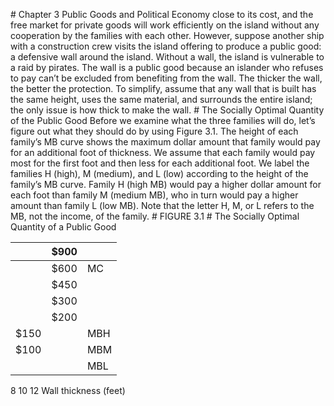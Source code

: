 \# Chapter 3 Public Goods and Political Economy close to its cost, and the free market for private goods will work efficiently on the island without any cooperation by the families with each other. However, suppose another ship with a construction crew visits the island offering to produce a public good: a defensive wall around the island. Without a wall, the island is vulnerable to a raid by pirates. The wall is a public good because an islander who refuses to pay can’t be excluded from benefiting from the wall. The thicker the wall, the better the protection. To simplify, assume that any wall that is built has the same height, uses the same material, and surrounds the entire island; the only issue is how thick to make the wall. # The Socially Optimal Quantity of the Public Good Before we examine what the three families will do, let’s figure out what they should do by using Figure 3.1. The height of each family’s MB curve shows the maximum dollar amount that family would pay for an additional foot of thickness. We assume that each family would pay most for the first foot and then less for each additional foot. We label the families H (high), M (medium), and L (low) according to the height of the family’s MB curve. Family H (high MB) would pay a higher dollar amount for each foot than family M (medium MB), who in turn would pay a higher amount than family L (low MB). Note that the letter H, M, or L refers to the MB, not the income, of the family. # FIGURE 3.1 # The Socially Optimal Quantity of a Public Good

|      | $900 |     |
| ---- | ---- | --- |
|      | $600 | MC  |
|      | $450 |     |
|      | $300 |     |
|      | $200 |     |
| $150 |      | MBH |
| $100 |      | MBM |
|      |      | MBL |

8 10 12 Wall thickness (feet)